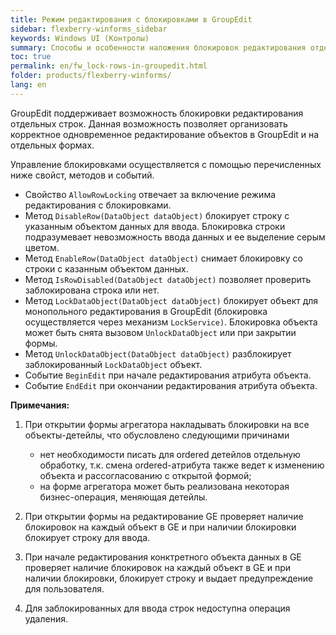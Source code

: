 ```yaml
---
title: Режим редактирования с блокировками в GroupEdit
sidebar: flexberry-winforms_sidebar
keywords: Windows UI (Контролы)
summary: Способы и особенности наложения блокировок редактирования отдельных строк в GroupEdit
toc: true
permalink: en/fw_lock-rows-in-groupedit.html
folder: products/flexberry-winforms/
lang: en
---
```


GroupEdit поддерживает возможность блокировки редактирования отдельных строк. Данная возможность позволяет организовать корректное одновременное редактирование объектов в GroupEdit и на отдельных формах.

Управление блокировками осуществляется с помощью перечисленных ниже свойст, методов и событий.

* Свойство `AllowRowLocking` отвечает за включение режима редактирования с блокировками.
* Метод `DisableRow(DataObject dataObject)` блокирует строку с указанным объектом данных для ввода. Блокировка строки подразумевает невозможность ввода данных и ее выделение серым цветом.
* Метод `EnableRow(DataObject dataObject)` снимает блокировку со строки с казанным объектом данных.
* Метод `IsRowDisabled(DataObject dataObject)` позволяет проверить заблокирована строка или нет.
* Метод `LockDataObject(DataObject dataObject)` блокирует объект для монопольного редактирования в GroupEdit (блокировка осуществляется через механизм `LockService)`. Блокировка объекта может быть снята вызовом `UnlockDataObject` или при закрытии формы.
* Метод `UnlockDataObject(DataObject dataObject)` разблокирует заблокированный `LockDataObject` объект.
* Событие `BeginEdit` при начале редактирования атрибута объекта.
* Событие `EndEdit` при окончании редактирования атрибута объекта.

__Примечания:__

1. При открытии формы агрегатора накладывать блокировки на все объекты-детейлы, что обусловлено следующими причинами

    * нет необходимости писать для ordered детейлов отдельную обработку, т.к. смена ordered-атрибута также ведет к изменению объекта и рассогласованию с открытой формой;
    * на форме агрегатора может быть реализована некоторая бизнес-операция, меняющая детейлы.

2. При открытии формы на редактирование GE проверяет наличие блокировок на каждый объект в GE и при наличии блокировки блокирует строку для ввода.

3. При начале редактирования конктретного объекта данных в GE проверяет наличие блокировок на каждый объект в GE и при наличии блокировки, блокирует строку и выдает предупреждение для пользователя.

4. Для заблокированных для ввода строк недоступна операция удаления.


